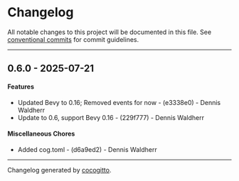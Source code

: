 # Changelog
All notable changes to this project will be documented in this file. See [conventional commits](https://www.conventionalcommits.org/) for commit guidelines.

- - -
## 0.6.0 - 2025-07-21
#### Features
- Updated Bevy to 0.16; Removed events for now - (e3338e0) - Dennis Waldherr
- Update to 0.6, support Bevy 0.16 - (229f777) - Dennis Waldherr
#### Miscellaneous Chores
- Added cog.toml - (d6a9ed2) - Dennis Waldherr

- - -

Changelog generated by [cocogitto](https://github.com/cocogitto/cocogitto).